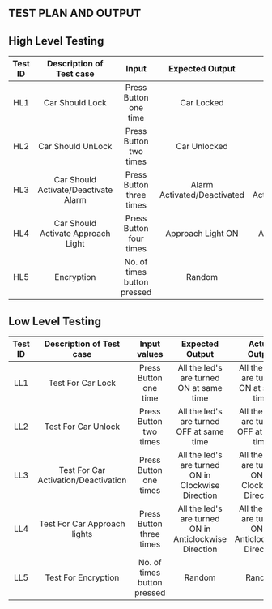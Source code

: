 ## TEST PLAN AND OUTPUT
## High Level Testing

| Test ID | Description of Test case | Input| Expected Output | Actual Output | Status | 
|:-----:|:--------------------------:|:-----------------:|:---------------:|:---------:|-----|
| HL1 | Car Should Lock |Press Button one time| Car Locked|Car Locked |SUCCESS ✅| 
| HL2 | Car Should UnLock | Press Button two times| Car Unlocked |Car Unlocked| SUCCESS ✅ | 
| HL3 | Car Should Activate/Deactivate  Alarm |Press Button three times | Alarm Activated/Deactivated|Alarm Activated/Deactivated|SUCCESS ✅| 
| HL4 | Car Should Activate Approach Light |Press Button four times  | Approach Light ON|Approach Light ON  | SUCCESS ✅ |
| HL5 |Encryption|No. of times button pressed|Random|Random|SUCCESS ✅


## Low Level Testing

| Test ID | Description of Test case | Input values | Expected Output | Actual Output | Status | 
|:-----:|:--------------------------:|:--------------:|:-----------------:|:---------------:|:---------:|
| LL1  |Test For Car Lock   |Press Button one time  |All the led's are turned ON at same time  |All the led's are turned ON at same time  |SUCCESS ✅ | 
| LL2  | Test For Car Unlock  |Press Button two times   |All the led's are turned OFF at same time  |All the led's are turned OFF at same time  |SUCCESS ✅ | 
| LL3  |Test For Car Activation/Deactivation |Press Button one times  | All the led's are turned ON in Clockwise Direction |All the led's are turned ON in Clockwise Direction | SUCCESS ✅ | 
| LL4 |Test For Car Approach lights  |Press Button three times  |All the led's are turned ON in Anticlockwise Direction | All the led's are turned ON in Anticlockwise Direction| SUCCESS ✅ | 
| LL5 |Test For Encryption |No. of times button pressed|Random|Random|SUCCESS ✅


